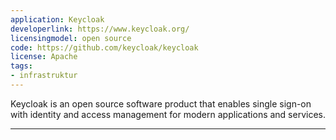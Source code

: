 ```yaml
---
application: Keycloak
developerlink: https://www.keycloak.org/
licensingmodel: open source
code: https://github.com/keycloak/keycloak
license: Apache
tags:
- infrastruktur
---
```


Keycloak is an open source software product that enables single sign-on with identity and access management for modern applications and services.

---
